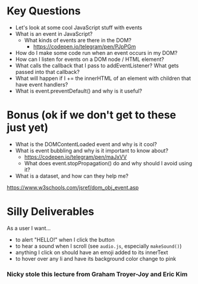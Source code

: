 # Key Questions
* Let's look at some cool JavaScript stuff with events
* What is an event in JavaScript?
  * What kinds of events are there in the DOM?
     * https://codepen.io/telegram/pen/PJpPGm
* How do I make some code run when an event occurs in my DOM?
* How can I listen for events on a DOM node / HTML element?
* What calls the callback that I pass to addEventListener? What gets passed into that callback?
* What will happen if I += the innerHTML of an element with children that have event handlers?
* What is event.preventDefault() and why is it useful?

# Bonus (ok if we don't get to these just yet)
* What is the DOMContentLoaded event and why is it cool?
* What is event bubbling and why is it important to know about?
  * https://codepen.io/telegram/pen/maJxVV
  * What does event.stopPropagation() do and why should I avoid using it?
* What is a dataset, and how can they help me?

https://www.w3schools.com/jsref/dom_obj_event.asp

# Silly Deliverables
As a user I want...

* to alert "HELLO!" when I click the button
* to hear a sound when I scroll (see `audio.js`, especially `makeSound()`)
* anything I click on should have an emoji added to its innerText
* to hover over any li and have its background color change to pink

### Nicky stole this lecture from Graham Troyer-Joy and Eric Kim
